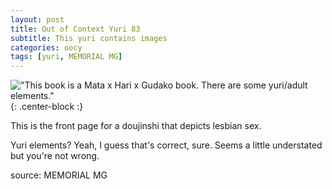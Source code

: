 ```yaml
---
layout: post
title: Out of Context Yuri 83
subtitle: This yuri contains images
categories: oocy
tags: [yuri, MEMORIAL MG]
---
```



!["This book is a Mata x Hari x Gudako book. There are some yuri/adult elements."](https://imgur.com/7uKwnKh.png){: .center-block :}

This is the front page for a doujinshi that depicts lesbian sex.

Yuri elements? Yeah, I guess that's correct, sure. Seems a little understated but you're not wrong.

source: MEMORIAL MG